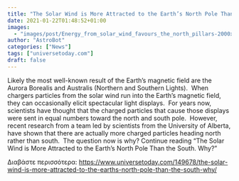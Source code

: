 ```yaml
---
title: "The Solar Wind is More Attracted to the Earth’s North Pole Than the South. Why?"
date: 2021-01-22T01:48:52+01:00
images:
  - "images/post/Energy_from_solar_wind_favours_the_north_pillars-2000x1080.jpg"
author: "AstroBot"
categories: ["News"]
tags: ["universetoday.com"]
draft: false
---
```


Likely the most well-known result of the Earth’s magnetic field are the Aurora Borealis and Australis (Northern and Southern Lights).  When chargers particles from the solar wind run into the Earth’s magnetic field, they can occasionally elicit spectacular light displays.  For years now, scientists have thought that the charged particles that cause those displays were sent in equal numbers toward the north and south pole.  However, recent research from a team led by scientists from the University of Alberta, have shown that there are actually more charged particles heading north rather than south.  The question now is why? Continue reading “The Solar Wind is More Attracted to the Earth’s North Pole Than the South. Why?” 

Διαβάστε περισσότερα: https://www.universetoday.com/149678/the-solar-wind-is-more-attracted-to-the-earths-north-pole-than-the-south-why/
